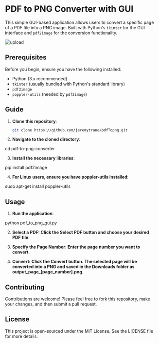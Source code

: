 # PDF to PNG Converter with GUI

This simple GUI-based application allows users to convert a specific page of a PDF file into a PNG image. Built with Python's `tkinter` for the GUI interface and `pdf2image` for the conversion functionality.

![upload](https://github.com/jeremytrane/pdfTopng/assets/114171300/5bf5f236-56fc-4c5a-95cf-a67d274b9a77)

## Prerequisites

Before you begin, ensure you have the following installed:

- Python (3.x recommended)
- `tkinter` (usually bundled with Python's standard library)
- `pdf2image`
- `poppler-utils` (needed by `pdf2image`)

## Guide

1. **Clone this repository**:
   
   ```bash
   git clone https://github.com/jeremytrane/pdfTopng.git

2. **Navigate to the cloned directory**:

cd pdf-to-png-converter

3. **Install the necessary libraries**:

pip install pdf2image

4. **For Linux users, ensure you have poppler-utils installed**:

sudo apt-get install poppler-utils

## Usage
1. **Run the application**:

python pdf_to_png_gui.py

2. **Select a PDF: Click the Select PDF button and choose your desired PDF file**.

3. **Specify the Page Number: Enter the page number you want to convert**.

4. **Convert: Click the Convert button. The selected page will be converted into a PNG and saved in the Downloads folder as output_page_[page_number].png**.

## Contributing
Contributions are welcome! Please feel free to fork this repository, make your changes, and then submit a pull request.

## License
This project is open-sourced under the MIT License. See the LICENSE file for more details.
